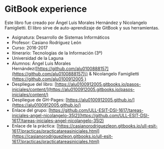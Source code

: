 # GitBook experience

Este libro fue creado por Ángel Luis Morales Hernández y Nicolangelo Famiglietti. El libro sirve de auto-aprendizaje de GitBook y sus herramientas.

* Asignatura: Desarrollo de Sistemas Informáticos
* Profesor: Casiano Rodríguez León
* Curso: 2016-2017
* Itinerario: Tecnologías de la Información \(3º\)
* Universidad de la Laguna
* Alumnos: Ángel Luis Morales Hernández\([https://github.com/alu0100888157](https://github.com/alu0100888157)\) & Nicolangelo Famiglietti \([https://github.com/alu0100912005 \)](https://github.com/alu0100912005)
* Despliegue del libro: [https://alu0100912005.gitbooks.io/pasos-iniciales/content/](https://alu0100912005.gitbooks.io/pasos-iniciales/content/)
* Despliegue de GH-Pages: [https://alu0100912005.github.io/](https://alu0100912005.github.io/)
* Enlace del grupo: [https://github.com/ULL-ESIT-DSI-1617/tareas-iniciales-angel-nicolangelo-35l2](https://github.com/ULL-ESIT-DSI-1617/tareas-iniciales-angel-nicolangelo-35l2)
* Enlace de la práctica: [https://casianorodriguezleon.gitbooks.io/ull-esit-1617/practicas/practicatareasiniciales.html](https://casianorodriguezleon.gitbooks.io/ull-esit-1617/practicas/practicatareasiniciales.html)



